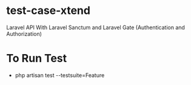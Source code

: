 # test-case-xtend

Laravel API With Laravel Sanctum and Laravel Gate (Authentication and Authorization)

# To Run Test

-   php artisan test --testsuite=Feature
